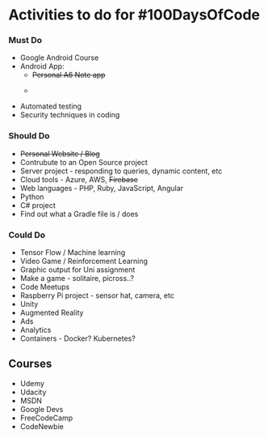 # Activities to do for #100DaysOfCode

### Must Do
- Google Android Course
- Android App:
  - ~~Personal A6 Note app~~
  - ~~~Firebase Chat App~~
- Automated testing
- Security techniques in coding

### Should Do
- ~~Personal Website / Blog~~
- Contrubute to an Open Source project
- Server project - responding to queries, dynamic content, etc
- Cloud tools - Azure, AWS, ~~Firebase~~
- Web languages - PHP, Ruby, JavaScript, Angular
- Python
- C# project
- Find out what a Gradle file is / does

### Could Do
- Tensor Flow / Machine learning
- Video Game / Reinforcement Learning
- Graphic output for Uni assignment
- Make a game - solitaire, picross..?
- Code Meetups
- Raspberry Pi project - sensor hat, camera, etc
- Unity
- Augmented Reality
- Ads
- Analytics
- Containers - Docker? Kubernetes?


## Courses
- Udemy
- Udacity
- MSDN
- Google Devs
- FreeCodeCamp
- CodeNewbie
